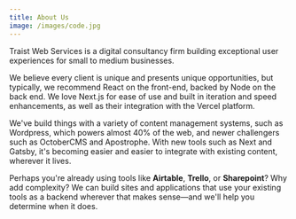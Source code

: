 ```yaml
---
title: About Us
image: /images/code.jpg
---
```

Traist Web Services is a digital consultancy firm building exceptional user experiences for small to medium businesses.

We believe every client is unique and presents unique opportunities, but typically, we recommend React on the front-end, backed by Node on the back end. We love Next.js for ease of use and built in iteration and speed enhancements, as well as their integration with the Vercel platform.

We've build things with a variety of content management systems, such as Wordpress, which powers almost 40% of the web, and newer challengers such as OctoberCMS and Apostrophe. With new tools such as Next and Gatsby, it's becoming easier and easier to integrate with existing content, wherever it lives.

Perhaps you're already using tools like **Airtable**, **Trello**, or **Sharepoint**? Why add complexity? We can build sites and applications that use your existing tools as a backend wherever that makes sense—and we'll help you determine when it does.
